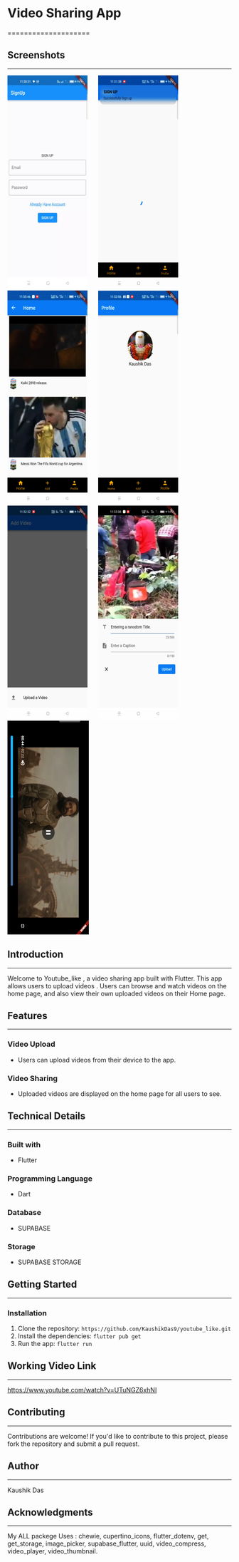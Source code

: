 # Video Sharing App
====================
## Screenshots
--------------

![Profile Page](assets/SingIn%20Page_1.1.1.png)&nbsp;&nbsp;&nbsp;&nbsp;&nbsp;
![Profile Page](assets/Home%20Page1.png)&nbsp;&nbsp;&nbsp;&nbsp;&nbsp;
![Home Page](assets/Home%20PAGE%202_1.9.1.png)&nbsp;&nbsp;&nbsp;&nbsp;&nbsp;
![Home Page](assets/Profile%20page_1.6.1(1)(1).png)&nbsp;&nbsp;&nbsp;&nbsp;&nbsp;
![Home Page](assets/Upload%202_1.8.1.png)&nbsp;&nbsp;&nbsp;&nbsp;&nbsp;
![Profile Page](assets/Upload%20Page_1.7.1.png)&nbsp;&nbsp;&nbsp;&nbsp;&nbsp;
![Home Page](assets/VIdeo%20Playback_1.11.1.png)


## Introduction
---------------

Welcome to Youtube_like , a video sharing app built with Flutter. This app allows users to upload videos . Users can browse and watch videos on the home page, and also view their own uploaded videos on their Home page.

## Features
------------

### Video Upload

* Users can upload videos from their device to the app.

### Video Sharing

* Uploaded videos are displayed on the home page for all users to see.


## Technical Details
--------------------

### Built with

* Flutter

### Programming Language

* Dart

### Database

* SUPABASE 

### Storage

* SUPABASE STORAGE

## Getting Started
-------------------

### Installation

1. Clone the repository: `https://github.com/KaushikDas9/youtube_like.git`
2. Install the dependencies: `flutter pub get`
3. Run the app: `flutter run`


## Working Video Link
--------------
https://www.youtube.com/watch?v=UTuNGZ6xhNI

## Contributing
---------------

Contributions are welcome! If you'd like to contribute to this project, please fork the repository and submit a pull request.


## Author
---------

Kaushik Das

## Acknowledgments
----------------

My ALL packege Uses : 
chewie,
cupertino_icons,
  flutter_dotenv,
  get,
  get_storage,
  image_picker,
  supabase_flutter,
  uuid,
  video_compress,
  video_player,
  video_thumbnail.
